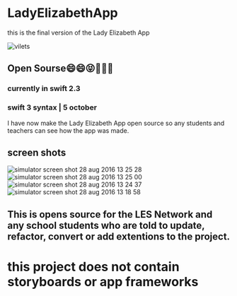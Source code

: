 # LadyElizabethApp
this is the final version of the Lady Elizabeth App 

![vilets](https://cloud.githubusercontent.com/assets/17032803/18056666/27a94324-6e0d-11e6-8605-b034dcfa602d.jpg)

## Open Sourse😄😄😝🎉🎉🎉

### currently in swift 2.3 

### swift 3 syntax | 5 october 

I have now make the Lady Elizabeth App open source so any students and teachers can see  how the app was made.

## screen shots

![simulator screen shot 28 aug 2016 13 25 28](https://cloud.githubusercontent.com/assets/17032803/18056279/87832e06-6e0b-11e6-917e-79ad1737b371.png)
![simulator screen shot 28 aug 2016 13 25 00](https://cloud.githubusercontent.com/assets/17032803/18056301/9e224598-6e0b-11e6-8942-ee66794af6b2.png)
![simulator screen shot 28 aug 2016 13 24 37](https://cloud.githubusercontent.com/assets/17032803/18056375/e4c30938-6e0b-11e6-9006-14ba2e2fb608.png)
![simulator screen shot 28 aug 2016 13 18 58](https://cloud.githubusercontent.com/assets/17032803/18056557/a783d10a-6e0c-11e6-9ae6-ae12da2bc121.png)


## This is opens source for the LES Network and any school students who are told to update, refactor, convert or add extentions to the project. 

# this project does not contain storyboards or app frameworks 

